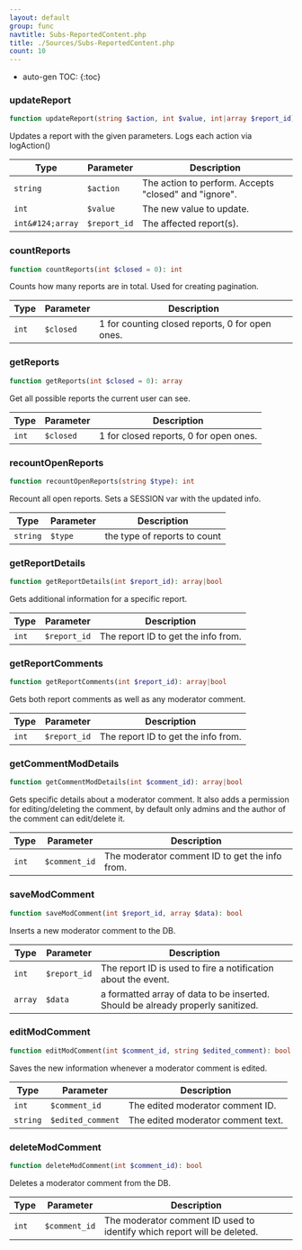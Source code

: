 ```yaml
---
layout: default
group: func
navtitle: Subs-ReportedContent.php
title: ./Sources/Subs-ReportedContent.php
count: 10
---
```

* auto-gen TOC:
{:toc}
### updateReport

```php
function updateReport(string $action, int $value, int|array $report_id): bool
```
Updates a report with the given parameters. Logs each action via logAction()



Type|Parameter|Description
---|---|---
`string`|`$action`|The action to perform. Accepts "closed" and "ignore".
`int`|`$value`|The new value to update.
`int&#124;array`|`$report_id`|The affected report(s).

### countReports

```php
function countReports(int $closed = 0): int
```
Counts how many reports are in total. Used for creating pagination.



Type|Parameter|Description
---|---|---
`int`|`$closed`|1 for counting closed reports, 0 for open ones.

### getReports

```php
function getReports(int $closed = 0): array
```
Get all possible reports the current user can see.



Type|Parameter|Description
---|---|---
`int`|`$closed`|1 for closed reports, 0 for open ones.

### recountOpenReports

```php
function recountOpenReports(string $type): int
```
Recount all open reports. Sets a SESSION var with the updated info.



Type|Parameter|Description
---|---|---
`string`|`$type`|the type of reports to count

### getReportDetails

```php
function getReportDetails(int $report_id): array|bool
```
Gets additional information for a specific report.



Type|Parameter|Description
---|---|---
`int`|`$report_id`|The report ID to get the info from.

### getReportComments

```php
function getReportComments(int $report_id): array|bool
```
Gets both report comments as well as any moderator comment.



Type|Parameter|Description
---|---|---
`int`|`$report_id`|The report ID to get the info from.

### getCommentModDetails

```php
function getCommentModDetails(int $comment_id): array|bool
```
Gets specific details about a moderator comment. It also adds a permission for editing/deleting the comment,
by default only admins and the author of the comment can edit/delete it.



Type|Parameter|Description
---|---|---
`int`|`$comment_id`|The moderator comment ID to get the info from.

### saveModComment

```php
function saveModComment(int $report_id, array $data): bool
```
Inserts a new moderator comment to the DB.



Type|Parameter|Description
---|---|---
`int`|`$report_id`|The report ID is used to fire a notification about the event.
`array`|`$data`|a formatted array of data to be inserted. Should be already properly sanitized.

### editModComment

```php
function editModComment(int $comment_id, string $edited_comment): bool
```
Saves the new information whenever a moderator comment is edited.



Type|Parameter|Description
---|---|---
`int`|`$comment_id`|The edited moderator comment ID.
`string`|`$edited_comment`|The edited moderator comment text.

### deleteModComment

```php
function deleteModComment(int $comment_id): bool
```
Deletes a moderator comment from the DB.



Type|Parameter|Description
---|---|---
`int`|`$comment_id`|The moderator comment ID used to identify which report will be deleted.

